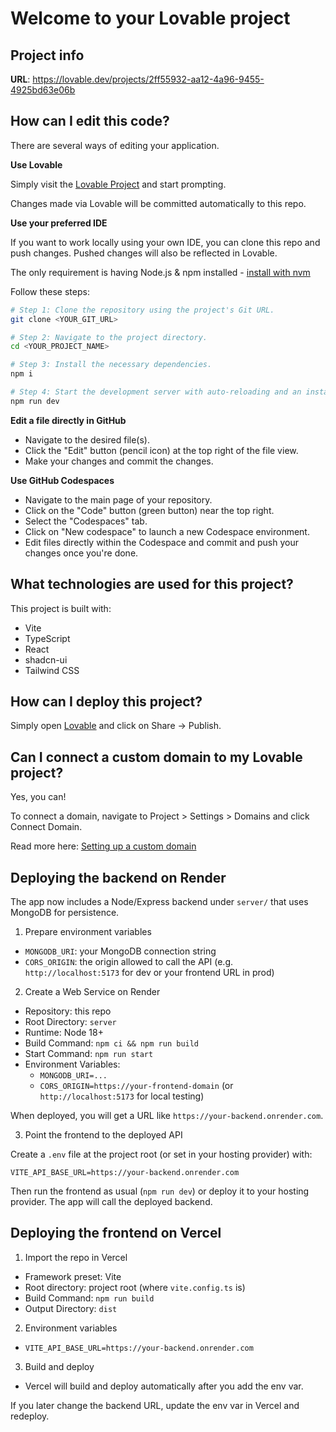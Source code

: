 # Welcome to your Lovable project

## Project info

**URL**: https://lovable.dev/projects/2ff55932-aa12-4a96-9455-4925bd63e06b

## How can I edit this code?

There are several ways of editing your application.

**Use Lovable**

Simply visit the [Lovable Project](https://lovable.dev/projects/2ff55932-aa12-4a96-9455-4925bd63e06b) and start prompting.

Changes made via Lovable will be committed automatically to this repo.

**Use your preferred IDE**

If you want to work locally using your own IDE, you can clone this repo and push changes. Pushed changes will also be reflected in Lovable.

The only requirement is having Node.js & npm installed - [install with nvm](https://github.com/nvm-sh/nvm#installing-and-updating)

Follow these steps:

```sh
# Step 1: Clone the repository using the project's Git URL.
git clone <YOUR_GIT_URL>

# Step 2: Navigate to the project directory.
cd <YOUR_PROJECT_NAME>

# Step 3: Install the necessary dependencies.
npm i

# Step 4: Start the development server with auto-reloading and an instant preview.
npm run dev
```

**Edit a file directly in GitHub**

- Navigate to the desired file(s).
- Click the "Edit" button (pencil icon) at the top right of the file view.
- Make your changes and commit the changes.

**Use GitHub Codespaces**

- Navigate to the main page of your repository.
- Click on the "Code" button (green button) near the top right.
- Select the "Codespaces" tab.
- Click on "New codespace" to launch a new Codespace environment.
- Edit files directly within the Codespace and commit and push your changes once you're done.

## What technologies are used for this project?

This project is built with:

- Vite
- TypeScript
- React
- shadcn-ui
- Tailwind CSS

## How can I deploy this project?

Simply open [Lovable](https://lovable.dev/projects/2ff55932-aa12-4a96-9455-4925bd63e06b) and click on Share -> Publish.

## Can I connect a custom domain to my Lovable project?

Yes, you can!

To connect a domain, navigate to Project > Settings > Domains and click Connect Domain.

Read more here: [Setting up a custom domain](https://docs.lovable.dev/tips-tricks/custom-domain#step-by-step-guide)

## Deploying the backend on Render

The app now includes a Node/Express backend under `server/` that uses MongoDB for persistence.

1) Prepare environment variables

- `MONGODB_URI`: your MongoDB connection string
- `CORS_ORIGIN`: the origin allowed to call the API (e.g. `http://localhost:5173` for dev or your frontend URL in prod)

2) Create a Web Service on Render

- Repository: this repo
- Root Directory: `server`
- Runtime: Node 18+
- Build Command: `npm ci && npm run build`
- Start Command: `npm run start`
- Environment Variables:
  - `MONGODB_URI=...`
  - `CORS_ORIGIN=https://your-frontend-domain` (or `http://localhost:5173` for local testing)

When deployed, you will get a URL like `https://your-backend.onrender.com`.

3) Point the frontend to the deployed API

Create a `.env` file at the project root (or set in your hosting provider) with:

```
VITE_API_BASE_URL=https://your-backend.onrender.com
```

Then run the frontend as usual (`npm run dev`) or deploy it to your hosting provider. The app will call the deployed backend.

## Deploying the frontend on Vercel

1) Import the repo in Vercel

- Framework preset: Vite
- Root directory: project root (where `vite.config.ts` is)
- Build Command: `npm run build`
- Output Directory: `dist`

2) Environment variables

- `VITE_API_BASE_URL=https://your-backend.onrender.com`

3) Build and deploy

- Vercel will build and deploy automatically after you add the env var.

If you later change the backend URL, update the env var in Vercel and redeploy.